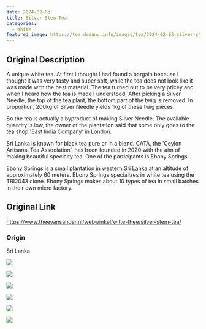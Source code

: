 ```yaml
---
date: 2024-02-03
title: Silver Stem Tea
categories:
  - White
featured_image: https://tea.dedunu.info/images/tea/2024-02-03-silver-stem-7.jpg
---
```

## Original Description

A unique white tea. At first I thought I had found a bargain because I thought it was very tasty and super soft, while the tea does not look like it was made with the best material. The tea turned out to be very pricey and when I heard how the tea is made I understood. After picking a Silver Needle, the top of the tea plant, the bottom part of the twig is removed. In proportion, 200kg of Silver Needle yields 1kg of these twig pieces.

So the tea is actually a byproduct of making Silver Needle. The available quantity is low, the owner of the plantation said that some only goes to the tea shop 'East India Company' in London.

Sri Lanka is known for black tea pure or in a blend. CATA, the 'Ceylon Artisanal Tea Association', has been founded in 2020 with the aim of making beautiful specialty tea. One of the participants is Ebony Springs.

Ebony Springs is a small plantation in western Sri Lanka at an altitude of approximately 60 meters. Ebony Springs specializes in white tea using the TRI2043 clone. Ebony Springs makes about 10 types of tea in small batches in their own micro factory.

## Original Link

<https://www.theevansander.nl/webwinkel/witte-thee/silver-stem-tea/>

### Origin 

Sri Lanka

![](https://tea.dedunu.info/images/tea/2024-02-03-silver-stem-6.jpg)

![](https://tea.dedunu.info/images/tea/2024-02-03-silver-stem-5.jpg)

![](https://tea.dedunu.info/images/tea/2024-02-03-silver-stem-4.jpg)

![](https://tea.dedunu.info/images/tea/2024-02-03-silver-stem-3.jpg)

![](https://tea.dedunu.info/images/tea/2024-02-03-silver-stem-2.jpg)

![](https://tea.dedunu.info/images/tea/2024-02-03-silver-stem-1.jpg)
